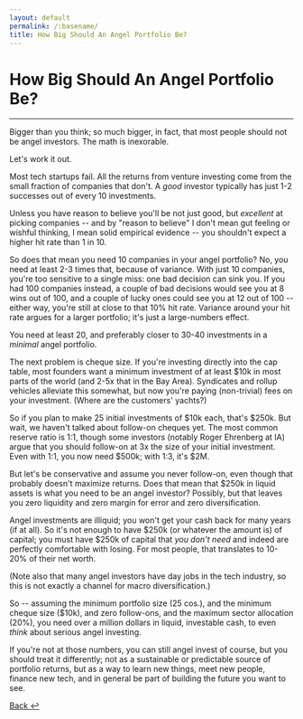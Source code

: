 ```yaml
---
layout: default
permalink: /:basename/
title: How Big Should An Angel Portfolio Be?
---
```


# How Big Should An Angel Portfolio Be?

----

Bigger than you think; so much bigger, in fact, that most people should not be angel investors.  The math is inexorable.

Let's work it out.

Most tech startups fail.  All the returns from venture investing come from the small fraction of companies that don't.  A *good* investor typically has just 1-2 successes out of every 10 investments.

Unless you have reason to believe you'll be not just good, but *excellent* at picking companies -- and by "reason to believe" I don't mean gut feeling or wishful thinking, I mean solid empirical evidence -- you shouldn't expect a higher hit rate than 1 in 10.

So does that mean you need 10 companies in your angel portfolio?  No, you need at least 2-3 times that, because of variance.  With just 10 companies, you're too sensitive to a single miss: one bad decision can sink you.  If you had 100 companies instead, a couple of bad decisions would see you at 8 wins out of 100, and a couple of lucky ones could see you at 12 out of 100 -- either way, you're still at close to that 10% hit rate.  Variance around your hit rate argues for a larger portfolio; it's just a large-numbers effect.

You need at least 20, and preferably closer to 30-40 investments in a *minimal* angel portfolio.  

The next problem is cheque size.  If you're investing directly into the cap table, most founders want a minimum investment of at least $10k in most parts of the world (and 2-5x that in the Bay Area).  Syndicates and rollup vehicles alleviate this somewhat, but now you're paying (non-trivial) fees on your investment.  (Where are the customers' yachts?) 

So if you plan to make 25 initial investments of $10k each, that's $250k.  But wait, we haven't talked about follow-on cheques yet.  The most common reserve ratio is 1:1, though some investors (notably Roger Ehrenberg at IA) argue that you should follow-on at 3x the size of your initial investment.  Even with 1:1, you now need $500k; with 1:3, it's $2M.  

But let's be conservative and assume you never follow-on, even though that probably doesn't maximize returns.  Does that mean that $250k in liquid assets is what you need to be an angel investor?  Possibly, but that leaves you zero liquidity and zero margin for error and zero diversification.  

Angel investments are illiquid; you won't get your cash back for many years (if at all).  So it's not enough to have $250k (or whatever the amount is) of capital; you must have $250k of capital that *you don't need* and indeed are perfectly comfortable with losing.  For most people, that translates to 10-20% of their net worth.  

(Note also that many angel investors have day jobs in the tech industry, so this is not exactly a channel for macro diversification.)

So -- assuming the minimum portfolio size (25 cos.), and the minimum cheque size ($10k), and zero follow-ons, and the maximum sector allocation (20%), you need over a million dollars in liquid, investable cash, to even *think* about serious angel investing.

If you're not at those numbers, you can still angel invest of course, but you should treat it differently; not as a sustainable or predictable source of portfolio returns, but as a way to learn new things, meet new people, finance new tech, and in general be part of building the future you want to see.


[Back ↩](/investing-in-public)

<br/>
<br/>
<br/>
